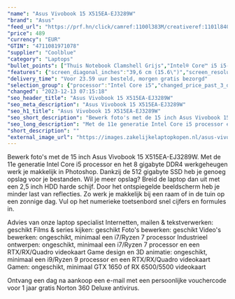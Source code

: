 ```yaml
---
"name": "Asus Vivobook 15 X515EA-EJ3289W"
"brand": "Asus"
"feed_url": "https://prf.hn/click/camref:1100l383M/creativeref:1101l84031/destination:https%3A%2F%2Fwww.coolblue.nl%2Fproduct%2F927104"
"price": 489
"currency": "EUR"
"GTIN": "4711081971078"
"supplier": "Coolblue"
"category": "Laptops"
"bullet_points": ["Thuis Notebook Clamshell Grijs","Intel® Core™ i5 i5-1135G7","39,6 cm (15.6\") Full HD 1920 x 1080 Pixels LED backlight 16:9","8 GB DDR4-SDRAM 2 x 4 GB","512 GB SSD","Intel Iris Xe Graphics","Wi-Fi 5 (802.11ac) Bluetooth 5.1","Lithium-Ion (Li-Ion) 37 Wh 45 W","Windows 11 Home 64-bit"]
"features": {"screen_diagonal_inches":"39,6 cm (15.6\")","screen_resolution":"1920 x 1080 Pixels","processor_family":"Intel® Core™ i5","memory_size":"8 GB","memory_type":"DDR4-SDRAM","total_storage_space":"512 GB","operating_system":"Windows 11 Home","battery_capacity":"37 Wh","width":"360 mm","depth":"235 mm","height":"19,9 mm","weight":"1,8 kg"}
"delivery_time": "Voor 23.59 uur besteld, morgen gratis bezorgd"
"selection_group": {"processor":"Intel Core i5","changed_price_past_3_days":false,"product_family":"VivoBook"}
"changed": "2023-12-13 07:15:18"
"seo_header_title": "Asus Vivobook 15 X515EA-EJ3289W"
"seo_meta_description": "Asus Vivobook 15 X515EA-EJ3289W"
"seo_h1_title": "Asus Vivobook 15 X515EA-EJ3289W"
"seo_short_description": "Bewerk foto's met de 15 inch Asus Vivobook 15 X515EA-EJ3289W."
"seo_long_description": "Met de 11e generatie Intel Core i5 processor en het 8 gigabyte DDR4 werkgeheugen werk je makkelijk in Photoshop. Dankzij de 512 gigabyte SSD heb je genoeg opslag voor je bestanden. Wil je meer opslag? Breid de laptop dan uit met een 2,5 inch HDD harde schijf. Door het ontspiegelde beeldscherm heb je minder last van reflecties. Zo werk je makkelijk bij een raam of in de tuin op een zonnige dag. Vul op het numerieke toetsenbord snel cijfers en formules in. \r\n\r\nAdvies van onze laptop specialist\r\nInternetten, mailen & tekstverwerken: geschikt\r\nFilms & series kijken: geschikt\r\nFoto's bewerken: geschikt\r\nVideo's bewerken: ongeschikt, minimaal een i7/Ryzen 7 processor\r\nIndustrieel ontwerpen: ongeschikt, minimaal een i7/Ryzen 7 processor en een RTX/RX/Quadro videokaart\r\nGame design en 3D animatie: ongeschikt, minimaal een i9/Ryzen 9 processor en een RTX/RX/Quadro videokaart\r\nGamen: ongeschikt, minimaal GTX 1650 of RX 6500/5500 videokaart\r\n \r\nOntvang een dag na aankoop een e-mail met een persoonlijke vouchercode voor 1 jaar gratis Norton 360 Deluxe antivirus."
"short_description": ""
"external_image_url": "https://images.zakelijkelaptopkopen.nl/asus-vivobook-15-x515ea-ej3289w.webp"
---
```


Bewerk foto's met de 15 inch Asus Vivobook 15 X515EA-EJ3289W. Met de 11e generatie Intel Core i5 processor en het 8 gigabyte DDR4 werkgeheugen werk je makkelijk in Photoshop. Dankzij de 512 gigabyte SSD heb je genoeg opslag voor je bestanden. Wil je meer opslag? Breid de laptop dan uit met een 2,5 inch HDD harde schijf. Door het ontspiegelde beeldscherm heb je minder last van reflecties. Zo werk je makkelijk bij een raam of in de tuin op een zonnige dag. Vul op het numerieke toetsenbord snel cijfers en formules in.

Advies van onze laptop specialist
Internetten, mailen & tekstverwerken: geschikt
Films & series kijken: geschikt
Foto's bewerken: geschikt
Video's bewerken: ongeschikt, minimaal een i7/Ryzen 7 processor
Industrieel ontwerpen: ongeschikt, minimaal een i7/Ryzen 7 processor en een RTX/RX/Quadro videokaart
Game design en 3D animatie: ongeschikt, minimaal een i9/Ryzen 9 processor en een RTX/RX/Quadro videokaart
Gamen: ongeschikt, minimaal GTX 1650 of RX 6500/5500 videokaart
 
Ontvang een dag na aankoop een e-mail met een persoonlijke vouchercode voor 1 jaar gratis Norton 360 Deluxe antivirus.